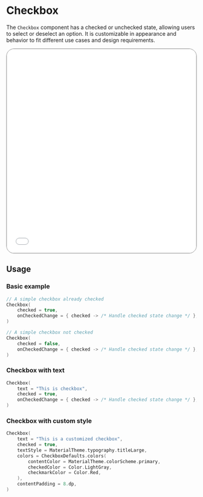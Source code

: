 # Checkbox

The `Checkbox` component has a checked or unchecked state, allowing users to select or deselect an option. It is customizable in appearance and behavior to fit different use cases and design
requirements.

<div style="position: relative; max-width: 800px; height: 540px; border-radius: 20px; overflow: hidden; border: 1px solid #777;">
    <iframe id="demoIframe" style="position: absolute; top: 0; left: 0; width: 100%; height: 100%; border: none;" src="../../demo/index.html?id=checkbox" title="Demo" allow="accelerometer; autoplay; clipboard-write; encrypted-media; gyroscope; picture-in-picture; web-share" referrerpolicy="strict-origin-when-cross-origin"></iframe>
</div>

## Usage

### Basic example

```kotlin
// A simple checkbox already checked
Checkbox(
    checked = true,
    onCheckedChange = { checked -> /* Handle checked state change */ },
)

// A simple checkbox not checked
Checkbox(
    checked = false,
    onCheckedChange = { checked -> /* Handle checked state change */ },
)
```

### Checkbox with text

```kotlin
Checkbox(
    text = "This is checkbox",
    checked = true,
    onCheckedChange = { checked -> /* Handle checked state change */ },
)
```

### Checkbox with custom style

```kotlin
Checkbox(
    text = "This is a customized checkbox",
    checked = true,
    textStyle = MaterialTheme.typography.titleLarge,
    colors = CheckboxDefaults.colors(
        contentColor = MaterialTheme.colorScheme.primary,
        checkedColor = Color.LightGray,
        checkmarkColor = Color.Red,
    ),
    contentPadding = 8.dp,
)
```
